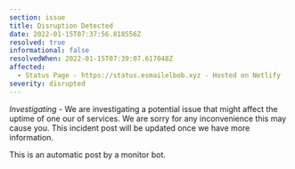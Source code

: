 ```yaml
---
section: issue
title: Disruption Detected
date: 2022-01-15T07:37:56.818556Z
resolved: true
informational: false
resolvedWhen: 2022-01-15T07:39:07.617048Z
affected:
  - Status Page - https://status.esmailelbob.xyz - Hosted on Netlify
severity: disrupted
---
```

*Investigating* - We are investigating a potential issue that might affect the uptime of one our of services. We are sorry for any inconvenience this may cause you. This incident post will be updated once we have more information.

This is an automatic post by a monitor bot.
        